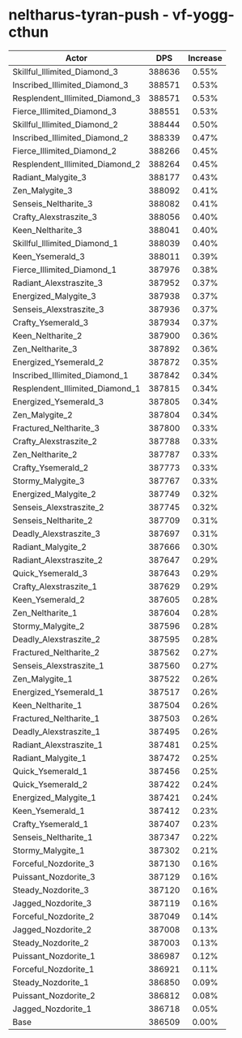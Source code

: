 # neltharus-tyran-push - vf-yogg-cthun
| Actor | DPS | Increase |
|---|:---:|:---:|
|Skillful_Illimited_Diamond_3|388636|0.55%|
|Inscribed_Illimited_Diamond_3|388571|0.53%|
|Resplendent_Illimited_Diamond_3|388571|0.53%|
|Fierce_Illimited_Diamond_3|388551|0.53%|
|Skillful_Illimited_Diamond_2|388444|0.50%|
|Inscribed_Illimited_Diamond_2|388339|0.47%|
|Fierce_Illimited_Diamond_2|388266|0.45%|
|Resplendent_Illimited_Diamond_2|388264|0.45%|
|Radiant_Malygite_3|388177|0.43%|
|Zen_Malygite_3|388092|0.41%|
|Senseis_Neltharite_3|388082|0.41%|
|Crafty_Alexstraszite_3|388056|0.40%|
|Keen_Neltharite_3|388041|0.40%|
|Skillful_Illimited_Diamond_1|388039|0.40%|
|Keen_Ysemerald_3|388011|0.39%|
|Fierce_Illimited_Diamond_1|387976|0.38%|
|Radiant_Alexstraszite_3|387952|0.37%|
|Energized_Malygite_3|387938|0.37%|
|Senseis_Alexstraszite_3|387936|0.37%|
|Crafty_Ysemerald_3|387934|0.37%|
|Keen_Neltharite_2|387900|0.36%|
|Zen_Neltharite_3|387892|0.36%|
|Energized_Ysemerald_2|387872|0.35%|
|Inscribed_Illimited_Diamond_1|387842|0.34%|
|Resplendent_Illimited_Diamond_1|387815|0.34%|
|Energized_Ysemerald_3|387805|0.34%|
|Zen_Malygite_2|387804|0.34%|
|Fractured_Neltharite_3|387800|0.33%|
|Crafty_Alexstraszite_2|387788|0.33%|
|Zen_Neltharite_2|387787|0.33%|
|Crafty_Ysemerald_2|387773|0.33%|
|Stormy_Malygite_3|387767|0.33%|
|Energized_Malygite_2|387749|0.32%|
|Senseis_Alexstraszite_2|387745|0.32%|
|Senseis_Neltharite_2|387709|0.31%|
|Deadly_Alexstraszite_3|387697|0.31%|
|Radiant_Malygite_2|387666|0.30%|
|Radiant_Alexstraszite_2|387647|0.29%|
|Quick_Ysemerald_3|387643|0.29%|
|Crafty_Alexstraszite_1|387629|0.29%|
|Keen_Ysemerald_2|387605|0.28%|
|Zen_Neltharite_1|387604|0.28%|
|Stormy_Malygite_2|387596|0.28%|
|Deadly_Alexstraszite_2|387595|0.28%|
|Fractured_Neltharite_2|387562|0.27%|
|Senseis_Alexstraszite_1|387560|0.27%|
|Zen_Malygite_1|387522|0.26%|
|Energized_Ysemerald_1|387517|0.26%|
|Keen_Neltharite_1|387504|0.26%|
|Fractured_Neltharite_1|387503|0.26%|
|Deadly_Alexstraszite_1|387495|0.26%|
|Radiant_Alexstraszite_1|387481|0.25%|
|Radiant_Malygite_1|387472|0.25%|
|Quick_Ysemerald_1|387456|0.25%|
|Quick_Ysemerald_2|387422|0.24%|
|Energized_Malygite_1|387421|0.24%|
|Keen_Ysemerald_1|387412|0.23%|
|Crafty_Ysemerald_1|387407|0.23%|
|Senseis_Neltharite_1|387347|0.22%|
|Stormy_Malygite_1|387302|0.21%|
|Forceful_Nozdorite_3|387130|0.16%|
|Puissant_Nozdorite_3|387129|0.16%|
|Steady_Nozdorite_3|387120|0.16%|
|Jagged_Nozdorite_3|387119|0.16%|
|Forceful_Nozdorite_2|387049|0.14%|
|Jagged_Nozdorite_2|387008|0.13%|
|Steady_Nozdorite_2|387003|0.13%|
|Puissant_Nozdorite_1|386987|0.12%|
|Forceful_Nozdorite_1|386921|0.11%|
|Steady_Nozdorite_1|386850|0.09%|
|Puissant_Nozdorite_2|386812|0.08%|
|Jagged_Nozdorite_1|386718|0.05%|
|Base|386509|0.00%|
